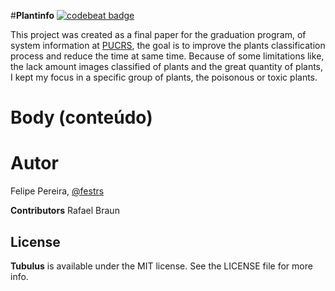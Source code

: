 #**Plantinfo** [![codebeat badge](https://codebeat.co/badges/f4239007-937f-44b7-942f-4e5eaf8c8619)](https://codebeat.co/projects/github-com-festrs-plantinfo)

This project was created as a final paper for the graduation program, of system information at [PUCRS](http://www.pucrs.br/), the goal is to improve the plants classification process and reduce the time at same time. Because of some limitations like, the lack amount images classified of plants and the great quantity of plants, I kept my focus in a specific group of plants, the poisonous or toxic plants.

# Body (conteúdo)


# Autor

Felipe Pereira, [@festrs](festrs.github.io)

**Contributors** Rafael Braun

## License

**Tubulus** is available under the MIT license. See the LICENSE file for more info.